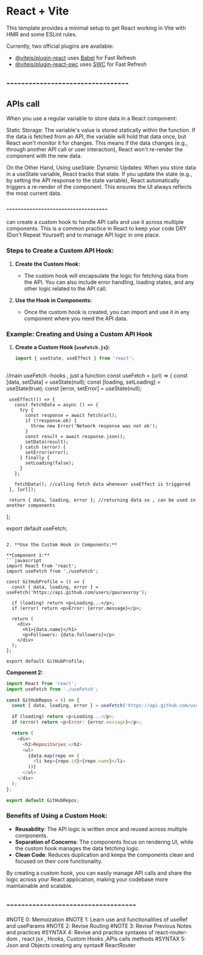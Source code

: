 # React + Vite

This template provides a minimal setup to get React working in Vite with HMR and some ESLint rules.

Currently, two official plugins are available:

- [@vitejs/plugin-react](https://github.com/vitejs/vite-plugin-react/blob/main/packages/plugin-react/README.md) uses [Babel](https://babeljs.io/) for Fast Refresh
- [@vitejs/plugin-react-swc](https://github.com/vitejs/vite-plugin-react-swc) uses [SWC](https://swc.rs/) for Fast Refresh

## ---------------------------------
## APIs call
When you use a regular variable to store data in a React component:

Static Storage: The variable's value is stored statically within the function. If the data is fetched from an API, the variable will hold that data once, but React won't monitor it for changes. This means if the data changes (e.g., through another API call or user interaction), React won't re-render the component with the new data.

On the Other Hand, Using useState:
Dynamic Updates: When you store data in a useState variable, React tracks that state. If you update the state (e.g., by setting the API response to the state variable), React automatically triggers a re-render of the component. This ensures the UI always reflects the most current data.

### -----------------------------------

 can  create a custom hook to handle API calls and use it across multiple components. This is a common practice in React to keep your code DRY (Don't Repeat Yourself) and to manage API logic in one place.

### Steps to Create a Custom API Hook:

1. **Create the Custom Hook:**
   - The custom hook will encapsulate the logic for fetching data from the API. You can also include error handling, loading states, and any other logic related to the API call.

2. **Use the Hook in Components:**
   - Once the custom hook is created, you can import and use it in any component where you need the API data.

### Example: Creating and Using a Custom API Hook

1. **Create a Custom Hook (`useFetch.js`):**
   ```javascript
   import { useState, useEffect } from 'react';
  
  //main useFetch -hooks , just a function
   const useFetch = (url) => {
     const [data, setData] = useState(null);
     const [loading, setLoading] = useState(true);
     const [error, setError] = useState(null);

     useEffect(() => {
       const fetchData = async () => {
         try {
           const response = await fetch(url);
           if (!response.ok) {
             throw new Error('Network response was not ok');
           }
           const result = await response.json();
           setData(result);
         } catch (error) {
           setError(error);
         } finally {
           setLoading(false);
         }
       };

       fetchData(); //calling fetch data whenever useEffect is triggered
     }, [url]);

     return { data, loading, error }; //returning data so , can be used in another components
   };

   export default useFetch;
   ```

2. **Use the Custom Hook in Components:**

   **Component 1:**
   ```javascript
   import React from 'react';
   import useFetch from './useFetch';

   const GitHubProfile = () => {
     const { data, loading, error } = useFetch('https://api.github.com/users/gauravxroy');

     if (loading) return <p>Loading...</p>;
     if (error) return <p>Error: {error.message}</p>;

     return (
       <div>
         <h1>{data.name}</h1>
         <p>Followers: {data.followers}</p>
       </div>
     );
   };

   export default GitHubProfile;
   ```

   **Component 2:**
   ```javascript
   import React from 'react';
   import useFetch from './useFetch';

   const GitHubRepos = () => {
     const { data, loading, error } = useFetch('https://api.github.com/users/gauravxroy/repos');

     if (loading) return <p>Loading...</p>;
     if (error) return <p>Error: {error.message}</p>;

     return (
       <div>
         <h2>Repositories:</h2>
         <ul>
           {data.map(repo => (
             <li key={repo.id}>{repo.name}</li>
           ))}
         </ul>
       </div>
     );
   };

   export default GitHubRepos;
   ```

### Benefits of Using a Custom Hook:
- **Reusability**: The API logic is written once and reused across multiple components.
- **Separation of Concerns**: The components focus on rendering UI, while the custom hook manages the data fetching logic.
- **Clean Code**: Reduces duplication and keeps the components clean and focused on their core functionality.

By creating a custom hook, you can easily manage API calls and share the logic across your React application, making your codebase more maintainable and scalable.

## -----------------------------------

#NOTE 0: Memoization
#NOTE 1: Learn use and functionalities of useRef and useParams
#NOTE 2: Revise Routing 
#NOTE 3: Revise Previous Notes and practices
#SYNTAX 4: Revise and practice syntaxes of react-router-dom , react jsx , Hooks, Custom Hooks ,APIs calls methods
#SYNTAX 5: Json and Objects creating any syntax# ReactRouter

